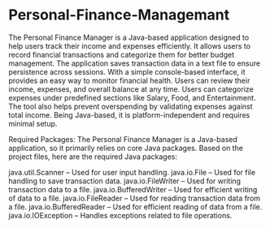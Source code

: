 # Personal-Finance-Managemant
The Personal Finance Manager is a Java-based application designed to help users track their income and expenses efficiently. It allows users to record financial transactions and categorize them for better budget management. The application saves transaction data in a text file to ensure persistence across sessions. With a simple console-based interface, it provides an easy way to monitor financial health. Users can review their income, expenses, and overall balance at any time. Users can categorize expenses under predefined sections like Salary, Food, and Entertainment. The tool also helps prevent overspending by validating expenses against total income. Being Java-based, it is platform-independent and requires minimal setup.


Required Packages:
The Personal Finance Manager is a Java-based application, so it primarily relies on core Java packages. Based on the project files, here are the required Java packages:

java.util.Scanner – Used for user input handling.
java.io.File – Used for file handling to save transaction data.
java.io.FileWriter – Used for writing transaction data to a file.
java.io.BufferedWriter – Used for efficient writing of data to a file.
java.io.FileReader – Used for reading transaction data from a file.
java.io.BufferedReader – Used for efficient reading of data from a file.
java.io.IOException – Handles exceptions related to file operations.
